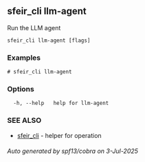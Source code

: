 ## sfeir_cli llm-agent

Run the LLM agent

```
sfeir_cli llm-agent [flags]
```

### Examples

```
# sfeir_cli llm-agent
```

### Options

```
  -h, --help   help for llm-agent
```

### SEE ALSO

* [sfeir_cli](sfeir_cli.md)	 - helper for operation

###### Auto generated by spf13/cobra on 3-Jul-2025
